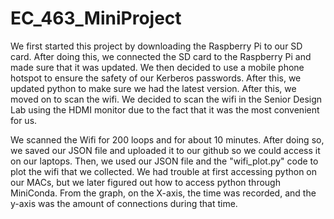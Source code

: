 # EC_463_MiniProject

We first started this project by downloading the Raspberry Pi to our SD card. After doing this, we connected the SD card to the Raspberry Pi and made sure that it was updated. We then decided to use a mobile phone hotspot to ensure the safety of our Kerberos passwords. After this, we updated python to make sure we had the latest version. After this, we moved on to scan the wifi. We decided to scan the wifi in the Senior Design Lab using the HDMI monitor due to the fact that it was the most convenient for us. 
	
We scanned the Wifi for 200 loops and for about 10 minutes. After doing so, we saved our JSON file and uploaded it to our github so we could access it on our laptops. Then, we used our JSON file and the "wifi_plot.py" code to plot the wifi that we collected. We had trouble at first accessing python on our MACs, but we later figured out how to access python through MiniConda. 
From the graph, on the X-axis, the time was recorded, and the y-axis was the amount of connections during that time. 

